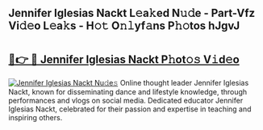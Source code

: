 ## Jennifer Iglesias Nackt L𝚎a𝚔ed N𝚞𝚍e - Part-Vfz Vi𝚍𝚎o L𝚎a𝚔s - H𝚘𝚝 O𝚗𝚕yf𝚊ns P𝚑𝚘tos hJgvJ

# <h2><a href="http://kf0uco.oniu.top/?m=Jennifer+Iglesias+Nackt">🔗👉 🔴 Jennifer Iglesias Nackt P𝚑ot𝚘𝚜 V𝚒d𝚎o</a></h2>

[![Jennifer Iglesias Nackt Nu𝚍e𝚜](https://i.imgur.com/0qMVB7G.gif)](http://kf0uco.oniu.top/?m=Jennifer+Iglesias+Nackt)
Online thought leader Jennifer Iglesias Nackt, known for disseminating dance and lifestyle knowledge, through performances and vlogs on social media. Dedicated educator Jennifer Iglesias Nackt, celebrated for their passion and expertise in teaching and inspiring others.  
